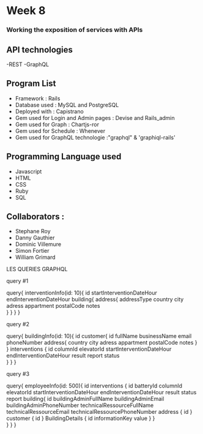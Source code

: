 ﻿# Week 8

### Working the exposition of services with APIs

## API technologies

-REST
-GraphQL

	
## Program List

- Framework : Rails
- Database used : MySQL and PostgreSQL
- Deployed with : Capistrano
- Gem used for Login and Admin pages : Devise and Rails_admin
- Gem used for Graph : Chartjs-ror
- Gem used for Schedule : Whenever
- Gem used for GraphQL technologie :"graphql" & 'graphiql-rails'


## Programming Language used

- Javascript
- HTML
- CSS
- Ruby
- SQL

## Collaborators :

- Stephane Roy
- Danny Gauthier
- Dominic Villemure
- Simon Fortier
- William Grimard

LES QUERIES GRAPHQL

query #1

query{
  interventionInfo(id: 10){
    id
    startInterventionDateHour
    endInterventionDateHour
    building{
      address{
        addressType
        country
        city
        adress
        appartment
        postalCode
        notes        
      }
    }
  }
}


query #2

query{
  buildingInfo(id: 10){
    id
    customer{
      id
      fullName
      businessName
      email
      phoneNumber
      address{
        country
        city
        adress
        appartment
        postalCode
        notes
      }
    }
    interventions {
      id
      columnId
      elevatorId
      startInterventionDateHour
      endInterventionDateHour
      result
      report
      status     
    }
  }
}


query #3

query{
  employeeInfo(id: 500){
    id
    interventions {
      id
      batteryId
      columnId
      elevatorId
      startInterventionDateHour
      endInterventionDateHour
      result
      status
      report
      building{
        id
        buildingAdminFullName
        buildingAdminEmail
        buildingAdminPhoneNumber
        technicalRessourceFullName
        technicalRessourceEmail
        technicalRessourcePhoneNumber
        address {
          id
        }
        customer {
          id
        }
        BuildingDetails {
          id
          informationKey
          value
        }
      }    
    }
  }
}

